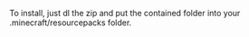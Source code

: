 To install, just dl the zip and put the contained folder into your .minecraft/resourcepacks folder.
